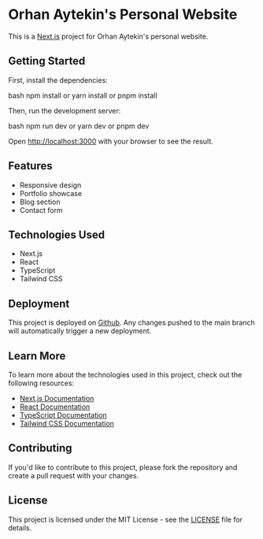 # Orhan Aytekin's Personal Website

This is a [Next.js](https://nextjs.org/) project for Orhan Aytekin's personal website.

## Getting Started

First, install the dependencies:

bash
npm install
or
yarn install
or
pnpm install

Then, run the development server:

bash
npm run dev
or
yarn dev
or
pnpm dev

Open [http://localhost:3000](http://localhost:3000) with your browser to see the result.

## Features

- Responsive design
- Portfolio showcase
- Blog section
- Contact form

## Technologies Used

- Next.js
- React
- TypeScript
- Tailwind CSS

## Deployment

This project is deployed on [Github](https://github.com/). Any changes pushed to the main branch will automatically trigger a new deployment.

## Learn More

To learn more about the technologies used in this project, check out the following resources:

- [Next.js Documentation](https://nextjs.org/docs)
- [React Documentation](https://reactjs.org/docs/getting-started.html)
- [TypeScript Documentation](https://www.typescriptlang.org/docs/)
- [Tailwind CSS Documentation](https://tailwindcss.com/docs)

## Contributing

If you'd like to contribute to this project, please fork the repository and create a pull request with your changes.

## License

This project is licensed under the MIT License - see the [LICENSE](LICENSE) file for details.

